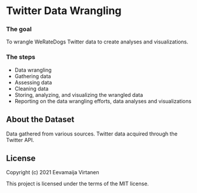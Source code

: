 # Twitter Data Wrangling

### The goal

To wrangle WeRateDogs Twitter data to create analyses and visualizations.

### The steps

- Data wrangling
- Gathering data
- Assessing data
- Cleaning data
- Storing, analyzing, and visualizing the wrangled data
- Reporting on the data wrangling efforts, data analyses and visualizations

## About the Dataset

Data gathered from various sources. Twitter data acquired through the Twitter API.

## License

Copyright (c) 2021 Eevamaija Virtanen

This project is licensed under the terms of the MIT license.
